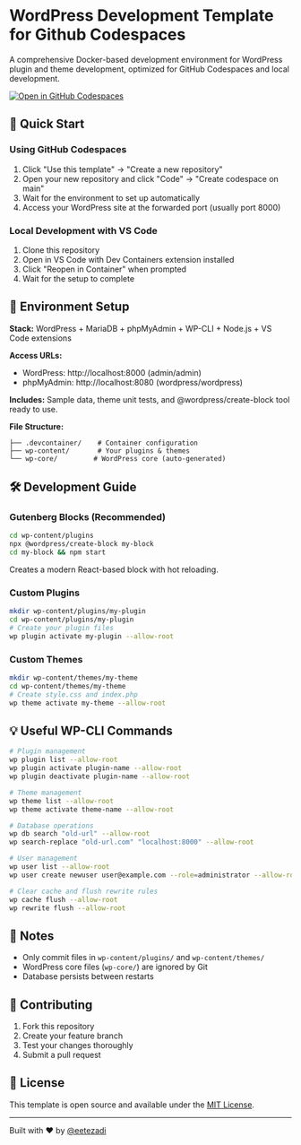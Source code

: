# WordPress Development Template for Github Codespaces

A comprehensive Docker-based development environment for WordPress plugin and theme development, optimized for GitHub Codespaces and local development.

[![Open in GitHub Codespaces](https://github.com/codespaces/badge.svg)](https://codespaces.new/your-username/your-repo-name)

## 🚀 Quick Start

### Using GitHub Codespaces
1. Click "Use this template" → "Create a new repository"
2. Open your new repository and click "Code" → "Create codespace on main"
3. Wait for the environment to set up automatically
4. Access your WordPress site at the forwarded port (usually port 8000)

### Local Development with VS Code
1. Clone this repository
2. Open in VS Code with Dev Containers extension installed
3. Click "Reopen in Container" when prompted
4. Wait for the setup to complete

## 🔧 Environment Setup

**Stack:** WordPress + MariaDB + phpMyAdmin + WP-CLI + Node.js + VS Code extensions

**Access URLs:**
- WordPress: http://localhost:8000 (admin/admin)
- phpMyAdmin: http://localhost:8080 (wordpress/wordpress)

**Includes:** Sample data, theme unit tests, and @wordpress/create-block tool ready to use.

**File Structure:**
```
├── .devcontainer/    # Container configuration
├── wp-content/       # Your plugins & themes
└── wp-core/         # WordPress core (auto-generated)
```

## 🛠️ Development Guide

### Gutenberg Blocks (Recommended)
```bash
cd wp-content/plugins
npx @wordpress/create-block my-block
cd my-block && npm start
```
Creates a modern React-based block with hot reloading.

### Custom Plugins
```bash
mkdir wp-content/plugins/my-plugin
cd wp-content/plugins/my-plugin
# Create your plugin files
wp plugin activate my-plugin --allow-root
```

### Custom Themes
```bash
mkdir wp-content/themes/my-theme
cd wp-content/themes/my-theme
# Create style.css and index.php
wp theme activate my-theme --allow-root
```

## 💡 Useful WP-CLI Commands

```bash
# Plugin management
wp plugin list --allow-root
wp plugin activate plugin-name --allow-root
wp plugin deactivate plugin-name --allow-root

# Theme management
wp theme list --allow-root
wp theme activate theme-name --allow-root

# Database operations
wp db search "old-url" --allow-root
wp search-replace "old-url.com" "localhost:8000" --allow-root

# User management
wp user list --allow-root
wp user create newuser user@example.com --role=administrator --allow-root

# Clear cache and flush rewrite rules
wp cache flush --allow-root
wp rewrite flush --allow-root
```

## 📝 Notes

- Only commit files in `wp-content/plugins/` and `wp-content/themes/`
- WordPress core files (`wp-core/`) are ignored by Git
- Database persists between restarts

## 🤝 Contributing

1. Fork this repository
2. Create your feature branch
3. Test your changes thoroughly
4. Submit a pull request

## 📄 License

This template is open source and available under the [MIT License](LICENSE).

---

Built with ❤️ by [@eetezadi](https://github.com/eetezadi) 